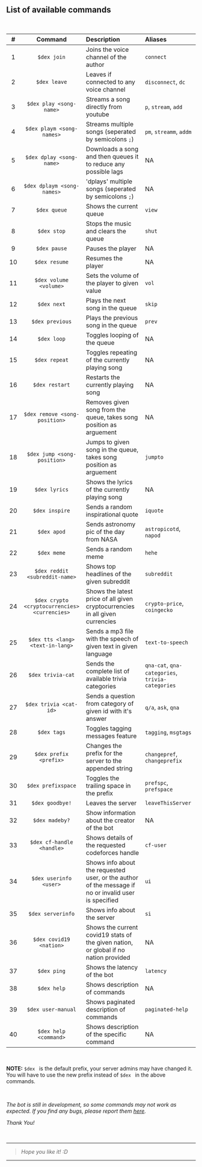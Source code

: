 ## List of available commands

<br>

| #  | Command | Description | Aliases |
|:--:| :-----: | :---------- | :------ |
| 1  | `$dex join` | Joins the voice channel of the author | `connect` |
| 2  | `$dex leave` | Leaves if connected to any voice channel | `disconnect`, `dc` |
| 3  | `$dex play <song-name>` | Streams a song directly from youtube | `p`, `stream`, `add` |
| 4  | `$dex playm <song-names>` | Streams multiple songs (seperated by semicolons `;`) | `pm`, `streamm`, `addm` |
| 5  | `$dex dplay <song-name>` | Downloads a song and then queues it to reduce any possible lags | NA |
| 6  | `$dex dplaym <song-names>` | 'dplays' multiple songs (seperated by semicolons `;`) | NA |
| 7  | `$dex queue` | Shows the current queue | `view` |
| 8  | `$dex stop` | Stops the music and clears the queue | `shut` |
| 9  | `$dex pause` | Pauses the player | NA |
| 10 | `$dex resume` | Resumes the player | NA |
| 11 | `$dex volume <volume>` | Sets the volume of the player to given value | `vol` |
| 12 | `$dex next` | Plays the next song in the queue | `skip` |
| 13 | `$dex previous` | Plays the previous song in the queue | `prev` |
| 14 | `$dex loop` | Toggles looping of the queue | NA |
| 15 | `$dex repeat` | Toggles repeating of the currently playing song | NA |
| 16 | `$dex restart` | Restarts the currently playing song | NA |
| 17 | `$dex remove <song-position>` | Removes given song from the queue, takes song position as arguement | NA |
| 18 | `$dex jump <song-position>` | Jumps to given song in the queue, takes song position as arguement | `jumpto` |
| 19 | `$dex lyrics` | Shows the lyrics of the currently playing song | NA |
| 20 | `$dex inspire` | Sends a random inspirational quote | `iquote` |
| 21 | `$dex apod` | Sends astronomy pic of the day from NASA | `astropicotd`, `napod` |
| 22 | `$dex meme` | Sends a random meme | `hehe` |
| 23 | `$dex reddit <subreddit-name>` | Shows top headlines of the given subreddit | `subreddit` |
| 24 | `$dex crypto <cryptocurrencies> <currencies>` | Shows the latest price of all given cryptocurrencies in all given currencies | `crypto-price`, `coingecko` |
| 25 | `$dex tts <lang> <text-in-lang>` | Sends a mp3 file with the speech of given text in given language | `text-to-speech` |
| 26 | `$dex trivia-cat` | Sends the complete list of available trivia categories | `qna-cat`, `qna-categories`, `trivia-categories` |
| 27 | `$dex trivia <cat-id>` | Sends a question from category of given id with it's answer | `q/a`, `ask`, `qna` |
| 28 | `$dex tags` | Toggles tagging messages feature | `tagging`, `msgtags` |
| 29 | `$dex prefix <prefix>` | Changes the prefix for the server to the appended string | `changepref`, `changeprefix` |
| 30 | `$dex prefixspace` | Toggles the trailing space in the prefix | `prefspc`, `prefspace` |
| 31 | `$dex goodbye!` | Leaves the server | `leaveThisServer` |
| 32 | `$dex madeby?` | Show information about the creator of the bot | NA |
| 33 | `$dex cf-handle <handle>` | Shows details of the requested codeforces handle | `cf-user` |
| 34 | `$dex userinfo <user>` | Shows info about the requested user, or the author of the message if no or invalid user is specified | `ui` |
| 35 | `$dex serverinfo` | Shows info about the server | `si` |
| 36 | `$dex covid19 <nation>` | Shows the current covid19 stats of the given nation, or global if no nation provided | NA |
| 37 | `$dex ping` | Shows the latency of the bot | `latency` |
| 38 | `$dex help` | Shows description of commands | NA |
| 39 | `$dex user-manual` | Shows paginated description of commands | `paginated-help` |
| 40 | `$dex help <command>` | Shows description of the specific command | NA |

<br>

**NOTE:** `$dex ` is the default prefix, your server admins may have changed it. You will have to use the new prefix instead of `$dex ` in the above commands.

<br>

*The bot is still in development, so some commands may not work as expected. If you find any bugs, please report them [here](https://github.com/code-chaser/dex/issues/new?assignees=code-chaser&labels=bug&template=bug_report.md&title=%5BBUG%5D).*

*Thank You!*


<br>

___

> *Hope you like it! :D*

___

<!--
Music - Basic
join - Joins the voice channel of the author
leave - Leaves if connected to any voice channel
play - Streams a song directly from youtube
playm - Streams multiple songs (seperated by semicolons ';')
dplay - Downloads a song and then queues it to reduce any possible lags
dplaym - 'dplays' multiple songs (seperated by semicolons ';')
Music - Player Controls
queue - Shows the current queue
stop - Stops the music and clears the queue
pause - Pauses the player
resume - Resumes the player
volume - Sets the volume of the player to given value
next - Plays the next song in the queue
previous - Plays the previous song in the queue
loop - Toggles looping of the queue
repeat - Toggles repeating of the currently playing song
restart - Restarts the currently playing song
remove - Removes given song from the queue, takes song position as arguement
jump - Jumps to given song in the queue, takes song position as arguement
lyrics - Shows the lyrics of the currently playing song
Fun
inspire - Sends a random inspirational quote
apod - Sends astronomy pic of the day from NASA
meme - Sends a random meme
reddit - Shows top headlines of the given subreddit
Mod Settings
tags - Toggles tagging messages feature
prefix - Changes the prefix for the server to the appended string
prefixspace - Toggles the trailing space in the prefix
goodbye! - Leaves the server
madeby? - Show information about the creator of the bot
Codeforces
cf-handle - Shows details of the requested codeforces handle
Info
userinfo - Shows info about the requested user, or the author of the message if no or invalid user is specified
serverinfo - Shows info about the server
Other
covid19 - Shows the current covid19 stats of the given nation, or global if no nation provided
ping - Shows the latency of the bot
Help
help - Shows description of commands
user-manual - Shows paginated description of commands
-->

